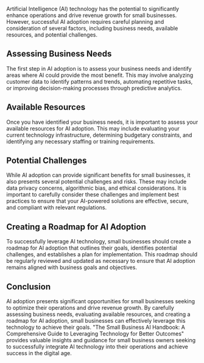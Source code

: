

Artificial Intelligence (AI) technology has the potential to significantly enhance operations and drive revenue growth for small businesses. However, successful AI adoption requires careful planning and consideration of several factors, including business needs, available resources, and potential challenges.

Assessing Business Needs
------------------------

The first step in AI adoption is to assess your business needs and identify areas where AI could provide the most benefit. This may involve analyzing customer data to identify patterns and trends, automating repetitive tasks, or improving decision-making processes through predictive analytics.

Available Resources
-------------------

Once you have identified your business needs, it is important to assess your available resources for AI adoption. This may include evaluating your current technology infrastructure, determining budgetary constraints, and identifying any necessary staffing or training requirements.

Potential Challenges
--------------------

While AI adoption can provide significant benefits for small businesses, it also presents several potential challenges and risks. These may include data privacy concerns, algorithmic bias, and ethical considerations. It is important to carefully consider these challenges and implement best practices to ensure that your AI-powered solutions are effective, secure, and compliant with relevant regulations.

Creating a Roadmap for AI Adoption
----------------------------------

To successfully leverage AI technology, small businesses should create a roadmap for AI adoption that outlines their goals, identifies potential challenges, and establishes a plan for implementation. This roadmap should be regularly reviewed and updated as necessary to ensure that AI adoption remains aligned with business goals and objectives.

Conclusion
----------

AI adoption presents significant opportunities for small businesses seeking to optimize their operations and drive revenue growth. By carefully assessing business needs, evaluating available resources, and creating a roadmap for AI adoption, small businesses can effectively leverage this technology to achieve their goals. "The Small Business AI Handbook: A Comprehensive Guide to Leveraging Technology for Better Outcomes" provides valuable insights and guidance for small business owners seeking to successfully integrate AI technology into their operations and achieve success in the digital age.

